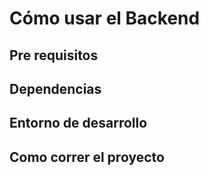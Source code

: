 # Cómo usar el Backend
## Pre requisitos
## Dependencias
## Entorno de desarrollo
## Como correr el proyecto